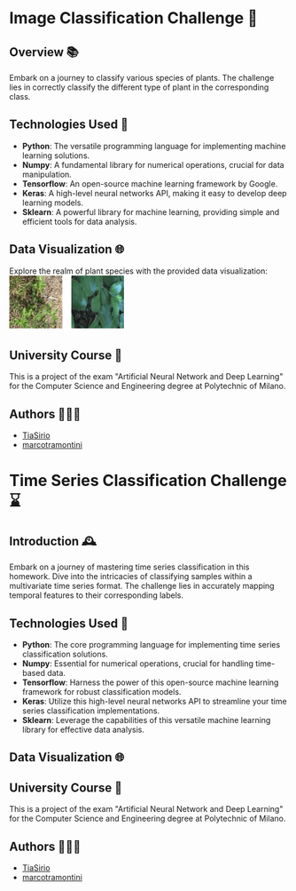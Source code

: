 # Image Classification Challenge 🌿

## Overview 📚

Embark on a journey to classify various species of plants. The challenge lies in correctly classify the different type of plant in the corresponding class.

## Technologies Used 🚀

- **Python**: The versatile programming language for implementing machine learning solutions.
- **Numpy**: A fundamental library for numerical operations, crucial for data manipulation.
- **Tensorflow**: An open-source machine learning framework by Google.
- **Keras**: A high-level neural networks API, making it easy to develop deep learning models.
- **Sklearn**: A powerful library for machine learning, providing simple and efficient tools for data analysis.

## Data Visualization 🌐

Explore the realm of plant species with the provided data visualization:
![Plant Species](https://github.com/TiaSirio/ANN_Challenges/blob/main/AN2DL_2022_hw1_examples.png?raw=true)

## University Course 📖

This is a project of the exam "Artificial Neural Network and Deep Learning" for the Computer Science and Engineering degree at Polytechnic of Milano.

## Authors 🧑🏻‍💻

- [TiaSirio](https://www.github.com/TiaSirio)
- [marcotramontini](https://www.github.com/marcotramontini)





# Time Series Classification Challenge ⌛

## Introduction 🕰️

Embark on a journey of mastering time series classification in this homework. Dive into the intricacies of classifying samples within a multivariate time series format. The challenge lies in accurately mapping temporal features to their corresponding labels.

## Technologies Used 🚀

- **Python**: The core programming language for implementing time series classification solutions.
- **Numpy**: Essential for numerical operations, crucial for handling time-based data.
- **Tensorflow**: Harness the power of this open-source machine learning framework for robust classification models.
- **Keras**: Utilize this high-level neural networks API to streamline your time series classification implementations.
- **Sklearn**: Leverage the capabilities of this versatile machine learning library for effective data analysis.


## Data Visualization 🌐



## University Course 📖

This is a project of the exam "Artificial Neural Network and Deep Learning" for the Computer Science and Engineering degree at Polytechnic of Milano.

## Authors 🧑🏻‍💻

- [TiaSirio](https://www.github.com/TiaSirio)
- [marcotramontini](https://www.github.com/marcotramontini)